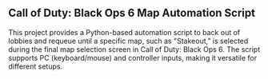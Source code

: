 ## Call of Duty: Black Ops 6 Map Automation Script

This project provides a Python-based automation script to back out of lobbies and requeue until a specific map, such as "Stakeout," is selected during the final map selection screen in Call of Duty: Black Ops 6. The script supports PC (keyboard/mouse) and controller inputs, making it versatile for different setups.
